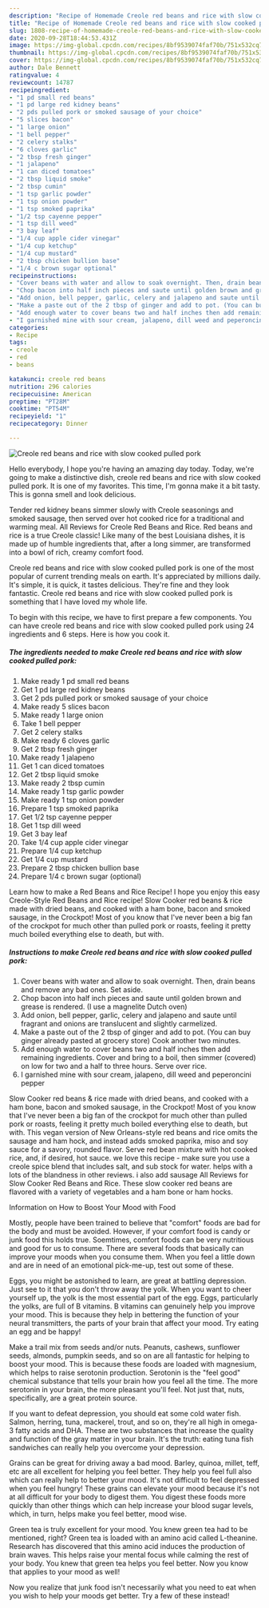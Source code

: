 ```yaml
---
description: "Recipe of Homemade Creole red beans and rice with slow cooked pulled pork"
title: "Recipe of Homemade Creole red beans and rice with slow cooked pulled pork"
slug: 1808-recipe-of-homemade-creole-red-beans-and-rice-with-slow-cooked-pulled-pork
date: 2020-09-28T18:44:53.431Z
image: https://img-global.cpcdn.com/recipes/8bf9539074faf70b/751x532cq70/creole-red-beans-and-rice-with-slow-cooked-pulled-pork-recipe-main-photo.jpg
thumbnail: https://img-global.cpcdn.com/recipes/8bf9539074faf70b/751x532cq70/creole-red-beans-and-rice-with-slow-cooked-pulled-pork-recipe-main-photo.jpg
cover: https://img-global.cpcdn.com/recipes/8bf9539074faf70b/751x532cq70/creole-red-beans-and-rice-with-slow-cooked-pulled-pork-recipe-main-photo.jpg
author: Dale Bennett
ratingvalue: 4
reviewcount: 14787
recipeingredient:
- "1 pd small red beans"
- "1 pd large red kidney beans"
- "2 pds pulled pork or smoked sausage of your choice"
- "5 slices bacon"
- "1 large onion"
- "1 bell pepper"
- "2 celery stalks"
- "6 cloves garlic"
- "2 tbsp fresh ginger"
- "1 jalapeno"
- "1 can diced tomatoes"
- "2 tbsp liquid smoke"
- "2 tbsp cumin"
- "1 tsp garlic powder"
- "1 tsp onion powder"
- "1 tsp smoked paprika"
- "1/2 tsp cayenne pepper"
- "1 tsp dill weed"
- "3 bay leaf"
- "1/4 cup apple cider vinegar"
- "1/4 cup ketchup"
- "1/4 cup mustard"
- "2 tbsp chicken bullion base"
- "1/4 c brown sugar optional"
recipeinstructions:
- "Cover beans with water and allow to soak overnight. Then, drain beans and remove any bad ones. Set aside."
- "Chop bacon into half inch pieces and saute until golden brown and grease is rendered. (I use a magnelite Dutch oven)"
- "Add onion, bell pepper, garlic, celery and jalapeno and saute until fragrant and onions are translucent and slightly carmelized."
- "Make a paste out of the 2 tbsp of ginger and add to pot. (You can buy ginger already pasted at grocery store) Cook another two minutes."
- "Add enough water to cover beans two and half inches then add remaining ingredients. Cover and bring to a boil, then simmer (covered) on low for two and a half to three hours. Serve over rice."
- "I garnished mine with sour cream, jalapeno, dill weed and peperoncini pepper"
categories:
- Recipe
tags:
- creole
- red
- beans

katakunci: creole red beans 
nutrition: 296 calories
recipecuisine: American
preptime: "PT28M"
cooktime: "PT54M"
recipeyield: "1"
recipecategory: Dinner

---
```



![Creole red beans and rice with slow cooked pulled pork](https://img-global.cpcdn.com/recipes/8bf9539074faf70b/751x532cq70/creole-red-beans-and-rice-with-slow-cooked-pulled-pork-recipe-main-photo.jpg)

Hello everybody, I hope you're having an amazing day today. Today, we're going to make a distinctive dish, creole red beans and rice with slow cooked pulled pork. It is one of my favorites. This time, I'm gonna make it a bit tasty. This is gonna smell and look delicious.

Tender red kidney beans simmer slowly with Creole seasonings and smoked sausage, then served over hot cooked rice for a traditional and warming meal. All Reviews for Creole Red Beans and Rice. Red beans and rice is a true Creole classic! Like many of the best Louisiana dishes, it is made up of humble ingredients that, after a long simmer, are transformed into a bowl of rich, creamy comfort food.

Creole red beans and rice with slow cooked pulled pork is one of the most popular of current trending meals on earth. It's appreciated by millions daily. It's simple, it is quick, it tastes delicious. They're fine and they look fantastic. Creole red beans and rice with slow cooked pulled pork is something that I have loved my whole life.


To begin with this recipe, we have to first prepare a few components. You can have creole red beans and rice with slow cooked pulled pork using 24 ingredients and 6 steps. Here is how you cook it.

<!--inarticleads1-->

##### The ingredients needed to make Creole red beans and rice with slow cooked pulled pork:

1. Make ready 1 pd small red beans
1. Get 1 pd large red kidney beans
1. Get 2 pds pulled pork or smoked sausage of your choice
1. Make ready 5 slices bacon
1. Make ready 1 large onion
1. Take 1 bell pepper
1. Get 2 celery stalks
1. Make ready 6 cloves garlic
1. Get 2 tbsp fresh ginger
1. Make ready 1 jalapeno
1. Get 1 can diced tomatoes
1. Get 2 tbsp liquid smoke
1. Make ready 2 tbsp cumin
1. Make ready 1 tsp garlic powder
1. Make ready 1 tsp onion powder
1. Prepare 1 tsp smoked paprika
1. Get 1/2 tsp cayenne pepper
1. Get 1 tsp dill weed
1. Get 3 bay leaf
1. Take 1/4 cup apple cider vinegar
1. Prepare 1/4 cup ketchup
1. Get 1/4 cup mustard
1. Prepare 2 tbsp chicken bullion base
1. Prepare 1/4 c brown sugar (optional)


Learn how to make a Red Beans and Rice Recipe! I hope you enjoy this easy Creole-Style Red Beans and Rice recipe! Slow Cooker red beans &amp; rice made with dried beans, and cooked with a ham bone, bacon and smoked sausage, in the Crockpot! Most of you know that I&#39;ve never been a big fan of the crockpot for much other than pulled pork or roasts, feeling it pretty much boiled everything else to death, but with. 

<!--inarticleads2-->

##### Instructions to make Creole red beans and rice with slow cooked pulled pork:

1. Cover beans with water and allow to soak overnight. Then, drain beans and remove any bad ones. Set aside.
1. Chop bacon into half inch pieces and saute until golden brown and grease is rendered. (I use a magnelite Dutch oven)
1. Add onion, bell pepper, garlic, celery and jalapeno and saute until fragrant and onions are translucent and slightly carmelized.
1. Make a paste out of the 2 tbsp of ginger and add to pot. (You can buy ginger already pasted at grocery store) Cook another two minutes.
1. Add enough water to cover beans two and half inches then add remaining ingredients. Cover and bring to a boil, then simmer (covered) on low for two and a half to three hours. Serve over rice.
1. I garnished mine with sour cream, jalapeno, dill weed and peperoncini pepper


Slow Cooker red beans &amp; rice made with dried beans, and cooked with a ham bone, bacon and smoked sausage, in the Crockpot! Most of you know that I&#39;ve never been a big fan of the crockpot for much other than pulled pork or roasts, feeling it pretty much boiled everything else to death, but with. This vegan version of New Orleans-style red beans and rice omits the sausage and ham hock, and instead adds smoked paprika, miso and soy sauce for a savory, rounded flavor. Serve red bean mixture with hot cooked rice, and, if desired, hot sauce. we love this recipe - make sure you use a creole spice blend that includes salt, and sub stock for water. helps with a lots of the blandness in other reviews. i also add sausage All Reviews for Slow Cooker Red Beans and Rice. These slow cooker red beans are flavored with a variety of vegetables and a ham bone or ham hocks. 

Information on How to Boost Your Mood with Food


Mostly, people have been trained to believe that "comfort" foods are bad for the body and must be avoided. However, if your comfort food is candy or junk food this holds true. Soemtimes, comfort foods can be very nutritious and good for us to consume. There are several foods that basically can improve your moods when you consume them. When you feel a little down and are in need of an emotional pick-me-up, test out some of these.

Eggs, you might be astonished to learn, are great at battling depression. Just see to it that you don't throw away the yolk. When you want to cheer yourself up, the yolk is the most essential part of the egg. Eggs, particularly the yolks, are full of B vitamins. B vitamins can genuinely help you improve your mood. This is because they help in bettering the function of your neural transmitters, the parts of your brain that affect your mood. Try eating an egg and be happy!

Make a trail mix from seeds and/or nuts. Peanuts, cashews, sunflower seeds, almonds, pumpkin seeds, and so on are all fantastic for helping to boost your mood. This is because these foods are loaded with magnesium, which helps to raise serotonin production. Serotonin is the "feel good" chemical substance that tells your brain how you feel all the time. The more serotonin in your brain, the more pleasant you'll feel. Not just that, nuts, specifically, are a great protein source.

If you want to defeat depression, you should eat some cold water fish. Salmon, herring, tuna, mackerel, trout, and so on, they're all high in omega-3 fatty acids and DHA. These are two substances that increase the quality and function of the gray matter in your brain. It's the truth: eating tuna fish sandwiches can really help you overcome your depression. 

Grains can be great for driving away a bad mood. Barley, quinoa, millet, teff, etc are all excellent for helping you feel better. They help you feel full also which can really help to better your mood. It's not difficult to feel depressed when you feel hungry! These grains can elevate your mood because it's not at all difficult for your body to digest them. You digest these foods more quickly than other things which can help increase your blood sugar levels, which, in turn, helps make you feel better, mood wise.

Green tea is truly excellent for your mood. You knew green tea had to be mentioned, right? Green tea is loaded with an amino acid called L-theanine. Research has discovered that this amino acid induces the production of brain waves. This helps raise your mental focus while calming the rest of your body. You knew that green tea helps you feel better. Now you know that applies to your mood as well!

Now you realize that junk food isn't necessarily what you need to eat when you wish to help your moods get better. Try a few of these instead!

